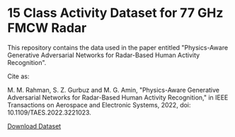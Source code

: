 # 15 Class Activity Dataset for 77 GHz FMCW Radar

This repository contains the data used in the paper entitled "Physics-Aware Generative Adversarial Networks for Radar-Based Human Activity Recognition".

Cite as:

M. M. Rahman, S. Z. Gurbuz and M. G. Amin, "Physics-Aware Generative Adversarial Networks for Radar-Based Human Activity Recognition," in IEEE Transactions on Aerospace and Electronic Systems, 2022, doi: 10.1109/TAES.2022.3221023.

[Download Dataset](https://storage.cloud.google.com/15_class_human_activity_recognition_dataset)
